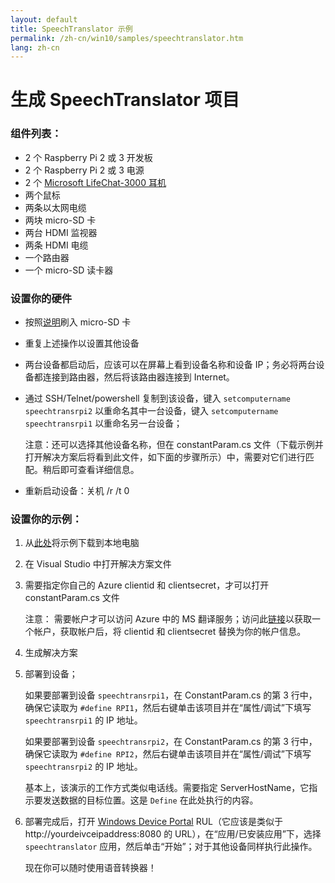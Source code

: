 ```yaml
---
layout: default
title: SpeechTranslator 示例
permalink: /zh-cn/win10/samples/speechtranslator.htm
lang: zh-cn
---
```


# 生成 SpeechTranslator 项目

### 组件列表：

- 2 个 Raspberry Pi 2 或 3 开发板
- 2 个 Raspberry Pi 2 或 3 电源 
- 2 个 [Microsoft LifeChat-3000 耳机](https://www.microsoft.com/hardware/zh-cn/p/lifechat-lx-3000/JUG-00013) 
- 两个鼠标 
- 两条以太网电缆 
- 两块 micro-SD 卡 
- 两台 HDMI 监视器 
- 两条 HDMI 电缆 
- 一个路由器 
- 一个 micro-SD 读卡器


### 设置你的硬件
- 按照[说明](http://ms-iot.github.io/content/zh-cn/win10/SetupRPI.htm)刷入 micro-SD 卡
- 重复上述操作以设置其他设备
- 两台设备都启动后，应该可以在屏幕上看到设备名称和设备 IP；务必将两台设备都连接到路由器，然后将该路由器连接到 Internet。
- 通过 SSH/Telnet/powershell 复制到该设备，键入 `setcomputername speechtransrpi2` 以重命名其中一台设备，键入 `setcomputername speechtransrpi1` 以重命名另一台设备；

	注意：还可以选择其他设备名称，但在 constantParam.cs 文件（下载示例并打开解决方案后将看到此文件，如下面的步骤所示）中，需要对它们进行匹配。稍后即可查看详细信息。

- 重新启动设备：关机 /r /t 0

### 设置你的示例：


1. 从[此处](https://github.com/ms-iot/samples/archive/develop.zip)将示例下载到本地电脑
2. 在 Visual Studio 中打开解决方案文件
3. 需要指定你自己的 Azure clientid 和 clientsecret，才可以打开 constantParam.cs 文件

	注意： 需要帐户才可以访问 Azure 中的 MS 翻译服务；访问此[链接](http://www.microsoft.com/zh-cn/translator/getstarted.aspx)以获取一个帐户，获取帐户后，将 clientid 和 clientsecret 替换为你的帐户信息。

4. 生成解决方案
5. 部署到设备；

	如果要部署到设备 `speechtransrpi1`，在 ConstantParam.cs 的第 3 行中，确保它读取为 ````#define RPI1````，然后右键单击该项目并在“属性/调试”下填写 `speechtransrpi1` 的 IP 地址。
	
	如果要部署到设备 `speechtransrpi2`，在 ConstantParam.cs 的第 3 行中，确保它读取为 ````#define RPI2````，然后右键单击该项目并在“属性/调试”下填写 `speechtransrpi2` 的 IP 地址。
	
	基本上，该演示的工作方式类似电话线。需要指定 ServerHostName，它指示要发送数据的目标位置。这是 `Define` 在此处执行的内容。
	
6. 部署完成后，打开 [Windows Device Portal]({{site.baseurl}}/{{page.lang}}/win10/tools/DevicePortal.htm) RUL（它应该是类似于 http://yourdeivceipaddress:8080 的 URL），在“应用/已安装应用”下，选择 `speechtranslator` 应用，然后单击“开始”；对于其他设备同样执行此操作。
	
	现在你可以随时使用语音转换器！